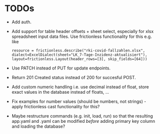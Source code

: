 # TODOs
- Add auth.
- Add support for table header offsets + sheet select, especially for xlsx
  spreadsheet input data files.
  Use frictionless functionality for this e.g. like

      resource = frictionless.describe("rki-covid-fallzahlen.xlsx",
      dialect=ExcelDialect(sheet="LK_7-Tage-Inzidenz-aktualisiert"),
      layout=frictionless.Layout(header_rows=[3], skip_fields=[64]))

- Use PATCH instead of PUT for update endpoints.
- Return 201 Created status instead of 200 for succesful POST.
- Add custom numeric handling i.e. use decimal instead of float, store exact
  values in the database instead of floats, ...
- Fix examples for number values (should be numbers, not strings) - apply
  frictionless cast functionality for this?
- Maybe restructure commands (e.g. init, load, run) so that the resulting
  app.yaml and <table>.yaml can be modified *before* adding primary key column
  and loading the database?
